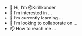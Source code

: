 - 👋 Hi, I’m @Kirillkonder
- 👀 I’m interested in ...
- 🌱 I’m currently learning ...
- 💞️ I’m looking to collaborate on ...
- 📫 How to reach me ...

<!---
Kirillkonder/Kirillkonder is a ✨ special ✨ repository because its `README.md` (this file) appears on your GitHub profile.
You can click the Preview link to take a look at your changes.
--->
